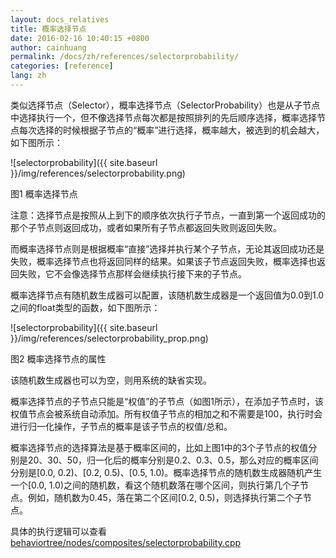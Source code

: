 ```yaml
---
layout: docs_relatives
title: 概率选择节点
date: 2016-02-16 10:40:15 +0800
author: cainhuang
permalink: /docs/zh/references/selectorprobability/
categories: [reference]
lang: zh
---
```


类似选择节点（Selector），概率选择节点（SelectorProbability）也是从子节点中选择执行一个，但不像选择节点每次都是按照排列的先后顺序选择，概率选择节点每次选择的时候根据子节点的“概率”进行选择，概率越大，被选到的机会越大，如下图所示：

![selectorprobability]({{ site.baseurl }}/img/references/selectorprobability.png)

图1 概率选择节点

注意：选择节点是按照从上到下的顺序依次执行子节点，一直到第一个返回成功的那个子节点则返回成功，或者如果所有子节点都返回失败则返回失败。

而概率选择节点则是根据概率“直接”选择并执行某个子节点，无论其返回成功还是失败，概率选择节点也将返回同样的结果。如果该子节点返回失败，概率选择也返回失败，它不会像选择节点那样会继续执行接下来的子节点。

概率选择节点有随机数生成器可以配置，该随机数生成器是一个返回值为0.0到1.0之间的float类型的函数，如下图所示：

![selectorprobability]({{ site.baseurl }}/img/references/selectorprobability_prop.png)

图2 概率选择节点的属性

该随机数生成器也可以为空，则用系统的缺省实现。

概率选择节点的子节点只能是“权值”的子节点（如图1所示），在添加子节点时，该权值节点会被系统自动添加。所有权值子节点的相加之和不需要是100，执行时会进行归一化操作，子节点的概率是该子节点的权值/总和。

概率选择节点的选择算法是基于概率区间的，比如上图1中的3个子节点的权值分别是20、30、50，归一化后的概率分别是0.2、0.3、0.5，那么对应的概率区间分别是[0.0, 0.2)、[0.2, 0.5)、[0.5, 1.0)。概率选择节点的随机数生成器随机产生一个[0.0, 1.0)之间的随机数，看这个随机数落在哪个区间，则执行第几个子节点。例如，随机数为0.45，落在第二个区间[0.2, 0.5)，则选择执行第二个子节点。

具体的执行逻辑可以查看[behaviortree/nodes/composites/selectorprobability.cpp]({{site.repository}}/blob/master/src/behaviortree/nodes/composites/selectorprobability.cpp)
